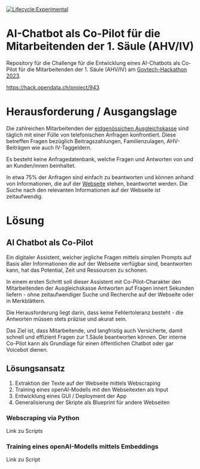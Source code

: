 [![Lifecycle:Experimental](https://img.shields.io/badge/Lifecycle-Experimental-339999)](https://img.shields.io/badge/Lifecycle-Experimental-339999)

# AI-Chatbot als Co-Pilot für die Mitarbeitenden der 1. Säule (AHV/IV)

Repository für die Challenge für die Entwicklung eines AI-Chatbots als Co-Pilot für die Mitarbeitenden der 1. Säule (AHV/IV) am [Govtech-Hackathon 2023](https://hack.opendata.ch/).

https://hack.opendata.ch/project/943

# Herausforderung / Ausgangslage

Die zahlreichen Mitarbeitenden der [eidgenössichen Ausgleichskasse](https://www.eak.admin.ch/eak/de/home.html) sind täglich mit einer Fülle von telefonischen Anfragen konfrontiert. Diese betreffen Fragen bezüglich Beitragszahlungen, Familienzulagen, AHV-Beiträgen wie auch IV-Taggeldern.

Es besteht keine Anfragedatenbank, welche Fragen und Antworten von und an Kunden/innen beinhaltet. 

In etwa 75% der Anfragen sind einfach zu beantworten und können anhand von Informationen, die auf der [Webseite](https://www.eak.admin.ch/eak/de/home.html) stehen, beantwortet werden. Die Suche nach den relevanten Informationen auf der Webseite ist zeitaufwendig.

# Lösung 

## AI Chatbot als Co-Pilot 

Ein digitaler Assistent, welcher jegliche Fragen mittels simplen Prompts auf Basis aller Informationen die auf der Webseite verfügbar sind, beantworten kann, hat das Potential, Zeit und Ressourcen zu schonen. 

In einem ersten Schritt soll dieser Assistent mit Co-Pilot-Charakter den Mitarbeitenden der Ausgleichskasse Antworten auf Fragen innert Sekunden liefern - ohne zeitaufwendiger Suche und Recherche auf der Webseite oder in Merkblättern. 

Die Herausforderung liegt darin, dass keine Fehlertoleranz besteht - die Antworten müssen stets präzise und akurat sein.

Das Ziel ist, dass Mitarbeitende, und langfristig auch Versicherte, damit schnell und effizient Fragen zur 1.Säule beantworten können. Der interne Co-Pilot kann als Grundlage für einen öffentlichen Chatbot oder gar Voicebot dienen.

## Lösungsansatz 

1. Extraktion der Texte auf der Webseite mittels Webscraping
2. Training eines openAI-Modells mit den Webseitexten als Input
3. Entwicklung eines GUI / Deployment der App
4. Generalisierung der Skripte als Blueprint für andere Webseiten

### Webscraping via Python

Link zu Scripts

### Training eines openAI-Modells mittels Embeddings

Link zu Script 



